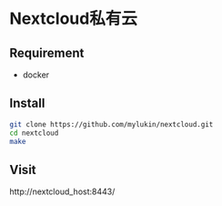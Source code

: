 # Nextcloud私有云

## Requirement
- docker

## Install

```bash
git clone https://github.com/mylukin/nextcloud.git
cd nextcloud
make
```

## Visit
http://nextcloud_host:8443/